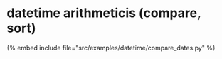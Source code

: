 # datetime arithmeticis (compare, sort)


{% embed include file="src/examples/datetime/compare_dates.py" %}



